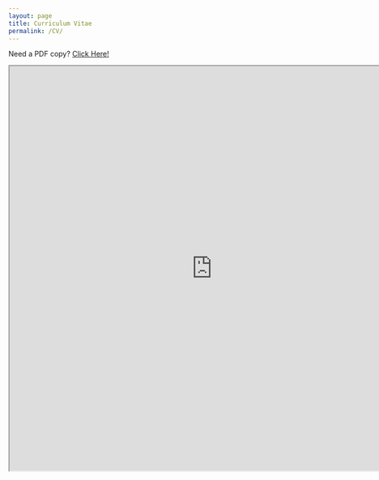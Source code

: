 ```yaml
---
layout: page
title: Curriculum Vitae
permalink: /CV/
---
```

Need a PDF copy? <a href="https://docs.google.com/document/d/1oJMn4ofdrmdqZ9VmUqFixUK5JBwnddpLLfrfDKiAAD0/export?format=pdf">Click Here!</a>
<iframe src="https://docs.google.com/document/d/1oJMn4ofdrmdqZ9VmUqFixUK5JBwnddpLLfrfDKiAAD0/pub?embedded=true" width="800" height="800"></iframe>
